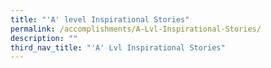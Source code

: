 ```yaml
---
title: "'A' level Inspirational Stories"
permalink: /accomplishments/A-Lvl-Inspirational-Stories/
description: ""
third_nav_title: "'A' Lvl Inspirational Stories"
---
```

